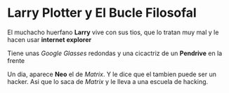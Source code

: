 # Larry Plotter y El Bucle Filosofal

El muchacho huerfano **Larry** vive con sus tios, que lo tratan muy mal y le hacen usar **internet explorer**

Tiene unas *Google Glasses* redondas y una cicactriz de un **Pendrive** en la frente 

Un dia, aparece **Neo** el de *Matrix*. Y le dice que el tambien puede ser un hacker.
Asi que lo saca de *Matrix* y le lleva a una escuela de hacking.
